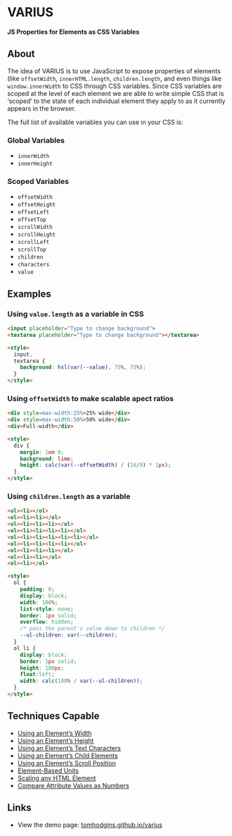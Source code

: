 # VARIUS

**JS Properties for Elements as CSS Variables**

## About

The idea of VARIUS is to use JavaScript to expose properties of elements (like `offsetWidth`, `innerHTML.length`, `children.length`, and even things like `window.innerWidth` to CSS through CSS variables. Since CSS variables are scoped at the level of each element we are able to write simple CSS that is ‘scoped’ to the state of each individual element they apply to as it currently appears in the browser.

The full list of available variables you can use in your CSS is:

### Global Variables

- `innerWidth`
- `innerHeight`

### Scoped Variables

- `offsetWidth`
- `offsetHeight`
- `offsetLeft`
- `offsetTop`
- `scrollWidth`
- `scrollHeight`
- `scrollLeft`
- `scrollTop`
- `children`
- `characters`
- `value`

## Examples

### Using `value.length` as a variable in CSS

```html
<input placeholder="Type to change background">
<textarea placeholder="Type to change background"></textarea>

<style>
  input,
  textarea {
    background: hsl(var(--value), 75%, 75%);
  }
</style>
```

### Using `offsetWidth` to make scalable apect ratios

```html
<div style=max-width:25%>25% wide</div>
<div style=max-width:50%>50% wide</div>
<div>Full-width</div>

<style>
  div {
    margin: 1em 0;
    background: lime;
    height: calc(var(--offsetWidth) / (16/9) * 1px);
  }
</style>
```

### Using `children.length` as a variable

```html
<ol><li></ol>
<ol><li><li></ol>
<ol><li><li><li></ol>
<ol><li><li><li><li></ol>
<ol><li><li><li><li><li></ol>
<ol><li><li><li><li></ol>
<ol><li><li><li></ol>
<ol><li><li></ol>
<ol><li></ol>

<style>
  ol {
    padding: 0;
    display: block;
    width: 100%;
    list-style: none;
    border: 1px solid;
    overflow: hidden;
    /* pass the parent's value down to children */
    --ul-children: var(--children);
  }
  ol li {
    display: block;
    border: 1px solid;
    height: 100px;
    float:left;
    width: calc(100% / var(--ul-children));
  }
</style>
```

## Techniques Capable

- [Using an Element’s Width](../techniques/element-width.html)
- [Using an Element’s Height](../techniques/element-height.html)
- [Using an Element’s Text Characters](../techniques/element-characters.html)
- [Using an Element’s Child Elements](../techniques/element-children.html)
- [Using an Element’s Scroll Position](../techniques/element-scroll.html)
- [Element-Based Units](../techniques/element-based-units.html)
- [Scaling any HTML Element](../techniques/scalable-element.html)
- [Compare Attribute Values as Numbers](../techniques/number-comparisons-for-attribute-values.html)

## Links

- View the demo page: [tomhodgins.github.io/varius](https://tomhodgins.github.io/varius/)